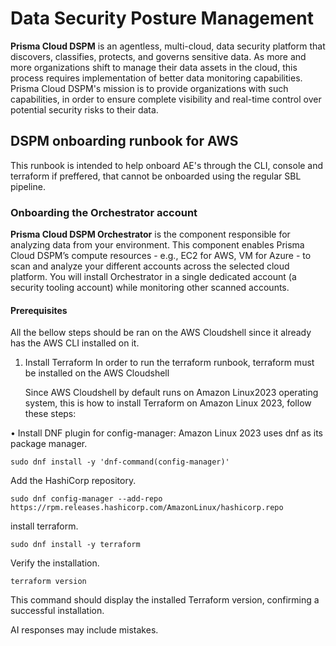 # Data Security Posture Management

**Prisma Cloud DSPM**  is an agentless, multi-cloud, data security platform that discovers, classifies, protects, and governs sensitive data. As more and more organizations shift to manage their data assets in the cloud, this process requires implementation of better data monitoring capabilities. Prisma Cloud DSPM's mission is to provide organizations with such capabilities, in order to ensure complete visibility and real-time control over potential security risks to their data.

## DSPM onboarding runbook for AWS

This runbook is intended to help onboard AE's through the CLI, console and terraform if preffered, that cannot be onboarded using the regular SBL pipeline.

### Onboarding the Orchestrator account

**Prisma Cloud DSPM Orchestrator** is the component responsible for analyzing data from your environment. This component enables Prisma Cloud DSPM’s compute resources - e.g., EC2 for AWS, VM for Azure - to scan and analyze your different accounts across the selected cloud platform. You will install Orchestrator in a single dedicated account (a security tooling account) while monitoring other scanned accounts.

#### Prerequisites

All the bellow steps should be ran on the AWS Cloudshell since it already has the AWS CLI installed on it.

1. Install Terraform
   In order to run the terraform runbook, terraform must be installed on the AWS Cloudshell

   Since AWS Cloudshell by default runs on Amazon Linux2023 operating system, this is how to install Terraform on Amazon Linux 2023, follow these steps: 

• Install DNF plugin for config-manager: Amazon Linux 2023 uses dnf as its package manager. 
```
sudo dnf install -y 'dnf-command(config-manager)'
```

Add the HashiCorp repository. 
```
sudo dnf config-manager --add-repo https://rpm.releases.hashicorp.com/AmazonLinux/hashicorp.repo
```
install terraform. 
```
sudo dnf install -y terraform
```
Verify the installation. 
```
terraform version
```
This command should display the installed Terraform version, confirming a successful installation. 

AI responses may include mistakes.

